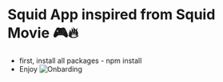 # Squid App inspired from Squid Movie 🎮🔥
- first, install all packages - npm install
- Enjoy
![Onbarding](https://github.com/hussaintaher/SquidApp/assets/63205254/553fd4c6-fd30-45cc-9f4f-c9fdf955b8bd)
